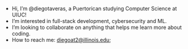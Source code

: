 -  Hi, I’m @diegotaveras, a Puertorican studying Computer Science at UIUC!
-  I’m interested in full-stack development, cybersecurity and ML.
-  I’m looking to collaborate on anything that helps me learn more about coding.
-  How to reach me: diegoat2@illinois.edu;
                                  

<!---
diegotaveras/diegotaveras is a ✨ special ✨ repository because its `README.md` (this file) appears on your GitHub profile.
You can click the Preview link to take a look at your changes.
--->
